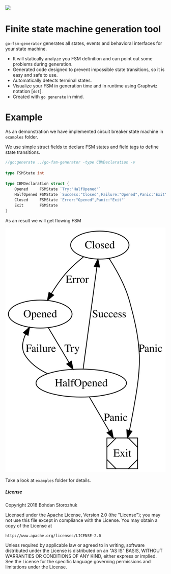 [<img src="https://travis-ci.org/storozhukBM/go-fsm-generator.svg?branch=master">](https://travis-ci.org/storozhukBM/go-fsm-generator)

# Finite state machine generation tool

`go-fsm-generator` generates all states, events and behavioral interfaces for your state machine.

- It will statically analyze you FSM definition and can point out some problems during generation.
- Generated code designed to prevent impossible state transitions, so it is easy and safe to use.
- Automatically detects terminal states.
- Visualize your FSM in generation time and in runtime using Graphwiz notation [`dot`].
- Created with `go generate` in mind.

# Example
As an demonstration we have implemented circuit breaker state machine in `examples` folder.

We use simple struct fields to declare FSM states 
and field tags to define state transitions.

```go
//go:generate ../go-fsm-generator -type CBMDeclaration -v

type FSMState int

type CBMDeclaration struct {
	Opened     FSMState `Try:"HalfOpened"`
	HalfOpened FSMState `Success:"Closed",Failure:"Opened",Panic:"Exit"`
	Closed     FSMState `Error:"Opened",Panic:"Exit"`
	Exit       FSMState
}
```

As an result we will get flowing FSM

![Circuit Breaker FSM visualization](examples/cbm.svg)


Take a look at `examples` folder for details.

##### License
Copyright 2018 Bohdan Storozhuk

Licensed under the Apache License, Version 2.0 (the "License"); you may not use this file except in compliance with the License. You may obtain a copy of the License at

    http://www.apache.org/licenses/LICENSE-2.0

Unless required by applicable law or agreed to in writing, software distributed under the License is distributed on an "AS IS" BASIS, WITHOUT WARRANTIES OR CONDITIONS OF ANY KIND, either express or implied. See the License for the specific language governing permissions and limitations under the License.
